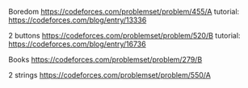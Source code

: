 Boredom
https://codeforces.com/problemset/problem/455/A
tutorial: https://codeforces.com/blog/entry/13336

2 buttons
https://codeforces.com/problemset/problem/520/B
tutorial: https://codeforces.com/blog/entry/16736

Books
https://codeforces.com/problemset/problem/279/B

2 strings
https://codeforces.com/problemset/problem/550/A
